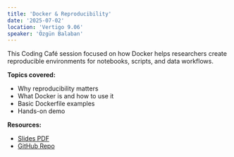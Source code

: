 ```yaml
---
title: 'Docker & Reproducibility'
date: '2025-07-02'
location: 'Vertigo 9.06'
speaker: 'Özgün Balaban'
---
```


This Coding Café session focused on how Docker helps researchers create reproducible environments for notebooks, scripts, and data workflows.

**Topics covered:**

- Why reproducibility matters
- What Docker is and how to use it
- Basic Dockerfile examples
- Hands-on demo

**Resources:**

- [Slides PDF](/events/2024-docker/2024-docker-slides.pdf)
- [GitHub Repo](https://github.com/YOUR-REPO)
